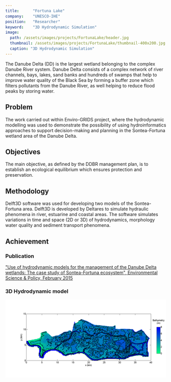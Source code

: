 ```yaml
---
title:      "Fortuna Lake"
company:    "UNESCO-IHE"
position:   "Researcher"
keyword:    "3D Hydrodynamic Simulation"
image: 
  path: /assets/images/projects/FortunaLake/header.jpg
  thumbnail: /assets/images/projects/FortunaLake/thumbnail-400x200.jpg
  caption: "3D Hydrodynamic Simulation"
---
```


The Danube Delta (DD) is the largest wetland belonging to the complex Danube River system. Danube Delta consists of a complex network of river channels, bays, lakes, sand banks and hundreds of swamps that help to improve water quality of the Black Sea by forming a buffer zone which filters pollutants from the Danube River, as well helping to reduce flood peaks by storing water.

## Problem

The work carried out within Enviro-GRIDS project, where the hydrodynamic modelling was used to demonstrate the possibility of using hydroinformatics approaches to support decision-making and planning in the Sontea-Fortuna wetland area of the Danube Delta.

## Objectives

The main objective, as defined by the DDBR management plan, is to establish an ecological equilibrium which ensures protection and preservation.

## Methodology

Delft3D software was used for developing two models of the Sontea-Fortuna area. Delft3D is developed by Deltares to simulate hydraulic phenomena in river, estuarine and coastal areas. The software simulates variations in time and space (2D or 3D) of hydrodynamics, morphology water quality and sediment transport phenomena.

## Achievement

### Publication 

["Use of hydrodynamic models for the management of the Danube Delta wetlands: The case study of Sontea-Fortuna ecosystem", Environmental Science & Policy, February 2015](https://www.sciencedirect.com/science/article/abs/pii/S1462901114000252)

### 3D Hydrodynamic model

![](/assets/images/projects/FortunaLake/bathymetry.png)
